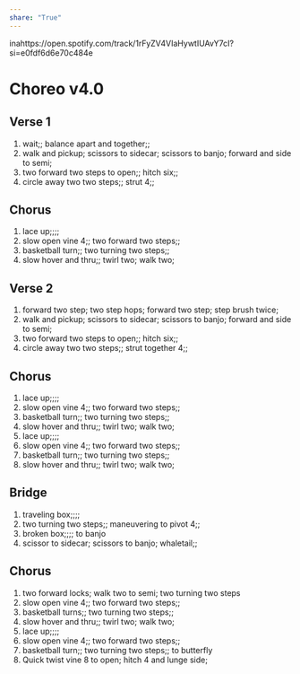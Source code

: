 ```yaml
---  
share: "True"  
---  
```

  
inahttps://open.spotify.com/track/1rFyZV4VIaHywtIUAvY7cI?si=e0fdf6d6e70c484e  
# Choreo v4.0  
## Verse 1  
1. wait;; balance apart and together;;  
2. walk and pickup; scissors to sidecar; scissors to banjo; forward and side to semi;  
3. two forward two steps to open;; hitch six;;  
4. circle away two two steps;; strut 4;;  
## Chorus  
1. lace up;;;;  
2. slow open vine 4;; two forward two steps;;  
3. basketball turn;; two turning two steps;;  
4. slow hover and thru;; twirl two; walk two;  
## Verse 2  
1. forward two step; two step hops; forward two step; step brush twice;  
2. walk and pickup; scissors to sidecar; scissors to banjo; forward and side to semi;  
3. two forward two steps to open;; hitch six;;  
4. circle away two two steps;; strut together 4;;  
## Chorus  
1. lace up;;;;  
2. slow open vine 4;; two forward two steps;;  
3. basketball turn;; two turning two steps;;  
4. slow hover and thru;; twirl two; walk two;  
5. lace up;;;;  
6. slow open vine 4;; two forward two steps;;  
7. basketball turn;; two turning two steps;;  
8. slow hover and thru;; twirl two; walk two;  
## Bridge  
1. traveling box;;;;  
2. two turning two steps;; maneuvering to pivot 4;;  
3. broken box;;;; to banjo  
4. scissor to sidecar; scissors to banjo; whaletail;;  
## Chorus  
1. two forward locks; walk two to semi; two turning two steps  
2. slow open vine 4;; two forward two steps;;  
3. basketball turns;; two turning two steps;;  
4. slow hover and thru;; twirl two; walk two;  
5. lace up;;;;  
6. slow open vine 4;; two forward two steps;;  
7. basketball turn;; two turning two steps;; to butterfly  
8. Quick twist vine 8 to open; hitch 4 and lunge side;   
